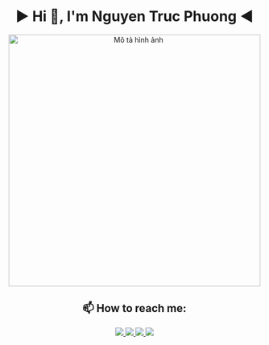 <div align="center">

# ► **Hi 👋, I'm Nguyen Truc Phuong** ◄  

<p align="center">
  <img src="https://i.pinimg.com/736x/0f/90/34/0f90347bebb6a0e8f0faf25c13ed2933.jpg" alt="Mô tả hình ảnh" width="500">
</p>

<p align="center"></p>

## 📫 How to reach me:

<p align="center">
  <a href="https://www.facebook.com/truphuooo/" alt="Facebook">
    <img src="https://img.icons8.com/fluent/48/000000/facebook-new.png" target="_blank" />
  </a> 
  
  <a href="https://github.com/truphuooo1112" alt="Github">
    <img src="https://img.icons8.com/fluent/48/000000/github.png"/>
  </a> 
  
  <a href="https://www.youtube.com/@truphuooo" alt="Youtube channel" target="_blank" >
    <img src="https://img.icons8.com/fluent/48/000000/youtube-play.png"/>
  </a>
  
  <a href="mailto:truphuooo123@gmail.com" alt="Email">
    <img src="https://img.icons8.com/fluent/48/000000/mailing.png"/>
  </a>
</p>
